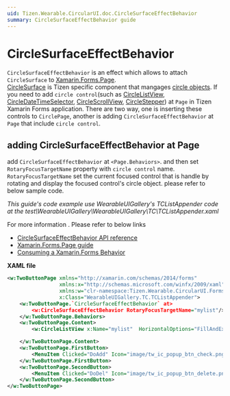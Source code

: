 ```yaml
---
uid: Tizen.Wearable.CircularUI.doc.CircleSurfaceEffectBehavior
summary: CircleSurfaceEffectBehavior guide
---
```


# CircleSurfaceEffectBehavior
`CircleSurfaceEffectBehavior` is an effect which allows to attach `CircleSurface` to [Xamarin.Forms.Page](https://developer.xamarin.com/api/type/Xamarin.Forms.Page/).\
[CircleSurface](https://developer.tizen.org/development/guides/native-application/user-interface/efl/ui-components/wearable-ui-components/circle-surface) is Tizen specific component that mangages [circle objects](https://developer.tizen.org/development/guides/native-application/user-interface/efl/ui-components/wearable-ui-components/circle-object). 
If you need to add `circle control`(such as [CircleListView](xref:Tizen.Wearable.CircularUI.doc.CircleListView), [CircleDateTimeSelector](xref:Tizen.Wearable.CircularUI.doc.CircleDateTimeSelector), [CircleScrollView](xref:Tizen.Wearable.CircularUI.doc.CircleScrollView), [CircleStepper](xref:Tizen.Wearable.CircularUI.doc.CircleStepper)) at `Page` in Tizen Xamarin Forms application. There are two way, one is inserting these controls to `CirclePage`, another is adding `CircleSurfaceEffectBehavior` at `Page` that include `circle control`.


## adding CircleSurfaceEffectBehavior at Page
add `CircleSurfaceEffectBehavior` at `<Page.Behaviors>`. and then set `RotaryFocusTargetName` property with `circle control` name. `RotaryFocusTargetName` set the current focused control that is handle by rotating and display the focused control's circle object. please refer to below sample code.

_This guide's code example use WearableUIGallery's TCListAppender code at the test\WearableUIGallery\WearableUIGallery\TC\TCListAppender.xaml_

For more information . Please refer to below links
- [CircleSurfaceEffectBehavior API reference](https://samsung.github.io/Tizen.CircularUI/api/Tizen.Wearable.CircularUI.Forms.CircleSurfaceEffectBehavior.html)
- [Xamarin.Forms.Page guide](https://docs.microsoft.com/en-us/xamarin/xamarin-forms/user-interface/controls/pages)
- [Consuming a Xamarin.Forms Behavior](https://docs.microsoft.com/en-us/xamarin/xamarin-forms/app-fundamentals/behaviors/creating#consuming-a-xamarinforms-behavior)

**XAML file**
```xml
<w:TwoButtonPage xmlns="http://xamarin.com/schemas/2014/forms"
                 xmlns:x="http://schemas.microsoft.com/winfx/2009/xaml"
                 xmlns:w="clr-namespace:Tizen.Wearable.CircularUI.Forms;assembly=Tizen.Wearable.CircularUI.Forms"
                 x:Class="WearableUIGallery.TC.TCListAppender">
    <w:TwoButtonPage.`CircleSurfaceEffectBehavior` at>
        <w:CircleSurfaceEffectBehavior RotaryFocusTargetName="mylist"/>
    </w:TwoButtonPage.Behaviors>
    <w:TwoButtonPage.Content>
        <w:CircleListView x:Name="mylist"  HorizontalOptions="FillAndExpand" VerticalOptions="FillAndExpand">

    </w:TwoButtonPage.Content>
    <w:TwoButtonPage.FirstButton>
        <MenuItem Clicked="DoAdd" Icon="image/tw_ic_popup_btn_check.png" />
    </w:TwoButtonPage.FirstButton>
    <w:TwoButtonPage.SecondButton>
        <MenuItem Clicked="DoDel" Icon="image/tw_ic_popup_btn_delete.png" />
    </w:TwoButtonPage.SecondButton>
</w:TwoButtonPage>
```

